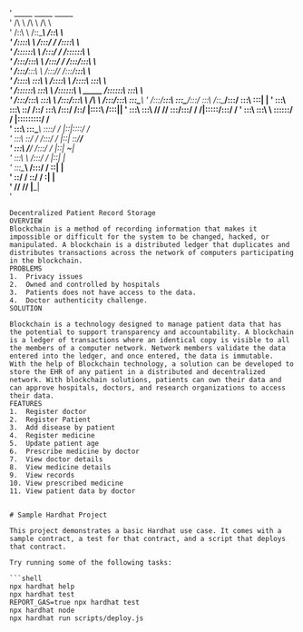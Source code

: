 '            _____                    _____                    _____          
'           /\    \                  /\    \                  /\    \         
'          /::\    \                /::\____\                /::\    \        
'         /::::\    \              /:::/    /               /::::\    \       
'        /::::::\    \            /:::/    /               /::::::\    \      
'       /:::/\:::\    \          /:::/    /               /:::/\:::\    \     
'      /:::/__\:::\    \        /:::/____/               /:::/__\:::\    \    
'     /::::\   \:::\    \      /::::\    \              /::::\   \:::\    \   
'    /::::::\   \:::\    \    /::::::\    \   _____    /::::::\   \:::\    \  
'   /:::/\:::\   \:::\    \  /:::/\:::\    \ /\    \  /:::/\:::\   \:::\____\ 
'  /:::/__\:::\   \:::\____\/:::/  \:::\    /::\____\/:::/  \:::\   \:::|    |
'  \:::\   \:::\   \::/    /\::/    \:::\  /:::/    /\::/   |::::\  /:::|____|
'   \:::\   \:::\   \/____/  \/____/ \:::\/:::/    /  \/____|:::::\/:::/    / 
'    \:::\   \:::\    \               \::::::/    /         |:::::::::/    /  
'     \:::\   \:::\____\               \::::/    /          |::|\::::/    /   
'      \:::\   \::/    /               /:::/    /           |::| \::/____/    
'       \:::\   \/____/               /:::/    /            |::|  ~|          
'        \:::\    \                  /:::/    /             |::|   |          
'         \:::\____\                /:::/    /              \::|   |          
'          \::/    /                \::/    /                \:|   |          
'           \/____/                  \/____/                  \|___|          
'                                                                            
```
Decentralized Patient Record Storage
OVERVIEW
Blockchain is a method of recording information that makes it impossible or difficult for the system to be changed, hacked, or manipulated. A blockchain is a distributed ledger that duplicates and distributes transactions across the network of computers participating in the blockchain.
PROBLEMS
1.	Privacy issues
2.	Owned and controlled by hospitals
3.	Patients does not have access to the data.
4.	Doctor authenticity challenge.
SOLUTION

Blockchain is a technology designed to manage patient data that has the potential to support transparency and accountability. A blockchain is a ledger of transactions where an identical copy is visible to all the members of a computer network. Network members validate the data entered into the ledger, and once entered, the data is immutable.
With the help of Blockchain technology, a solution can be developed to store the EHR of any patient in a distributed and decentralized network. With blockchain solutions, patients can own their data and can approve hospitals, doctors, and research organizations to access their data.
FEATURES
1.	Register doctor
2.	Register Patient
3.	Add disease by patient
4.	Register medicine
5.	Update patient age
6.	Prescribe medicine by doctor
7.	View doctor details
8.	View medicine details
9.	View records
10.	View prescribed medicine
11.	View patient data by doctor


# Sample Hardhat Project

This project demonstrates a basic Hardhat use case. It comes with a sample contract, a test for that contract, and a script that deploys that contract.

Try running some of the following tasks:

```shell
npx hardhat help
npx hardhat test
REPORT_GAS=true npx hardhat test
npx hardhat node
npx hardhat run scripts/deploy.js